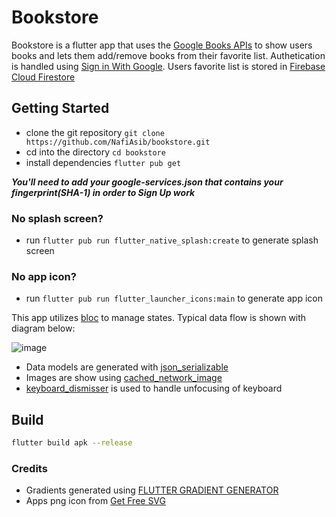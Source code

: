 # Bookstore

Bookstore is a flutter app that uses the [Google Books APIs](https://developers.google.com/books) to show users books and lets them add/remove books from their favorite list. Authetication is handled using [Sign in With Google](https://developers.google.com/identity/gsi/web/guides/overview). Users favorite list is stored in [Firebase Cloud Firestore](https://firebase.google.com/docs/firestore)

## Getting Started

- clone the git repository `git clone https://github.com/NafiAsib/bookstore.git`
- cd into the directory `cd bookstore`
- install dependencies `flutter pub get`

***You'll need to add your google-services.json that contains your fingerprint(SHA-1) in order to Sign Up work***

### No splash screen?

- run `flutter pub run flutter_native_splash:create` to generate splash screen

### No app icon?

- run `flutter pub run flutter_launcher_icons:main` to generate app icon

This app utilizes [bloc](https://bloclibrary.dev/) to manage states. Typical data flow is shown with diagram below:

![image](https://user-images.githubusercontent.com/38901581/193500621-2eed6408-46fb-4aa1-a98d-cf7cf84bc3b6.png)

- Data models are generated with [json_serializable](https://pub.dev/packages/json_serializable)
- Images are show using [cached_network_image](https://pub.dev/packages/cached_network_image)
- [keyboard_dismisser](https://pub.dev/packages/keyboard_dismisser) is used to handle unfocusing of keyboard

## Build

```bash
flutter build apk --release
```


### Credits

- Gradients generated using [FLUTTER GRADIENT GENERATOR](https://fluttergradientgenerator.com/)
- Apps png icon from [Get Free SVG](https://getfreesvg.com/free-floral-book-svg-cut-file-png-dxf-eps-223/)
